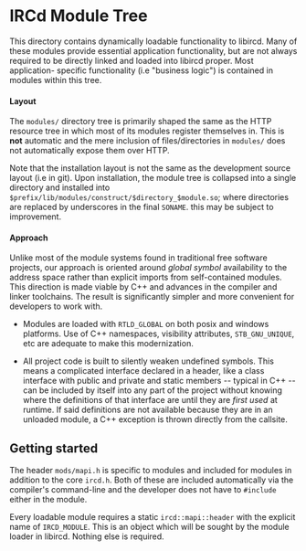 # IRCd Module Tree

This directory contains dynamically loadable functionality to libircd. Many of
these modules provide essential application functionality, but are not always
required to be directly linked and loaded into libircd proper. Most application-
specific functionality (i.e "business logic") is contained in modules within this
tree.

#### Layout

The `modules/` directory tree is primarily shaped the same as the HTTP resource
tree in which most of its modules register themselves in. This is **not**
automatic and the mere inclusion of files/directories in `modules/` does not
automatically expose them over HTTP.

Note that the installation layout is not the same as the development source
layout (i.e in git). Upon installation, the module tree is collapsed into a
single directory and installed into
`$prefix/lib/modules/construct/$directory_$module.so`; where directories are
replaced by underscores in the final `SONAME`. this may be subject to
improvement.

#### Approach

Unlike most of the module systems found in traditional free software projects,
our approach is oriented around *global symbol* availability to the address
space rather than explicit imports from self-contained modules. This direction
is made viable by C++ and advances in the compiler and linker toolchains. The
result is significantly simpler and more convenient for developers to work with.

- Modules are loaded with `RTLD_GLOBAL` on both posix and windows platforms.
Use of C++ namespaces, visibility attributes, `STB_GNU_UNIQUE`, etc are
adequate to make this modernization.

- All project code is built to silently weaken undefined symbols. This means
a complicated interface declared in a header, like a class interface with
public and private and static members -- typical in C++ -- can be included
by itself into any part of the project without knowing where the definitions
of that interface are until they are *first used* at runtime. If said
definitions are not available because they are in an unloaded module, a C++
exception is thrown directly from the callsite.

## Getting started

The header `mods/mapi.h` is specific to modules and included for modules in
addition to the core `ircd.h`. Both of these are included automatically
via the compiler's command-line and the developer does not have to `#include`
either in the module.

Every loadable module requires a static `ircd::mapi::header` with the explicit
name of `IRCD_MODULE`. This is an object which will be sought by the module
loader in libircd. Nothing else is required.
